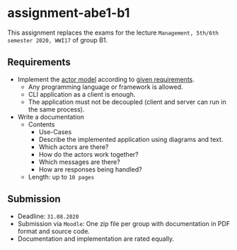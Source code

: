 # assignment-abe1-b1

This assignment replaces the exams for the lecture `Management, 5th/6th semester 2020, WWI17` of group B1. 

## Requirements

- Implement the [actor model](https://en.wikipedia.org/wiki/Actor_model) according to [given requirements](docs/assignment.pdf).
    - Any programming language or framework is allowed.
    - CLI application as a client is enough.
    - The application must not be decoupled (client and server can run in the same process).
- Write a documentation
    - Contents
        - Use-Cases
        - Describe the implemented application using diagrams and text.
        - Which actors are there?
        - How do the actors work together?
        - Which messages are there?
        - How are responses being handled?
    - Length: up to `10 pages`

## Submission
  
- Deadline: `31.08.2020`
- Submission via `Moodle`: One zip file per group with documentation in PDF format and source code.
- Documentation and implementation are rated equally.